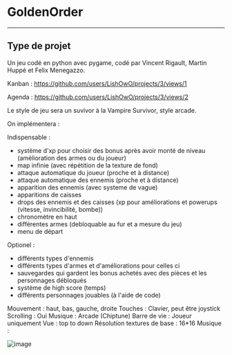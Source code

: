 # GoldenOrder
___
## Type de projet

Un jeu codé en python avec pygame, codé par Vincent Rigault, Martin Huppé et Felix Menegazzo.

Kanban : https://github.com/users/LishOwO/projects/3/views/1

Agenda : https://github.com/users/LishOwO/projects/3/views/2

Le style de jeu sera un suvivor à la Vampire Survivor, style arcade.

On implémentera :

Indispensable :
- système d'xp pour choisir des bonus après avoir monté de niveau (amélioration des armes ou du joueur)
- map infinie (avec répétition de la texture de fond)
- attaque automatique du joueur (proche et à distance)
- attaque automatique des ennemis (proche et à distance)
- apparition des ennemis (avec systeme de vague)
- apparitions de caisses
- drops des ennemis et des caisses (xp pour améliorations et powerups (vitesse, invincibilité, bombe))
- chronomètre en haut
- différentes armes (debloquable au fur et a mesure du jeu)
- menu de départ

Optionel :
- différents types d'ennemis
- différents types d'armes et d'améliorations pour celles ci
- sauvegardes qui gardent les bonus achetés avec des pièces et les personnages débloqués
- système de high score (temps)
- différents personnages jouables (à l'aide de code)

Mouvement : haut, bas, gauche, droite
Touches : Clavier, peut être joystick
Scrolling : Oui
Musique : Arcade (Chiptune)
Barre de vie : Joueur uniquement
Vue : top to down
Résolution textures de base : 16*16
Musique : 


![image](https://github.com/user-attachments/assets/a29acfc3-06bc-400c-943d-e5b4e08403f3)
